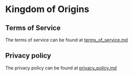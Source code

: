 # Kingdom of Origins

## Terms of Service
The terms of service can be found at [terms_of_service.md](terms_of_service.md)

## Privacy policy
The privacy policy can be found at [privacy_policy.md](privacy_policy.md)
